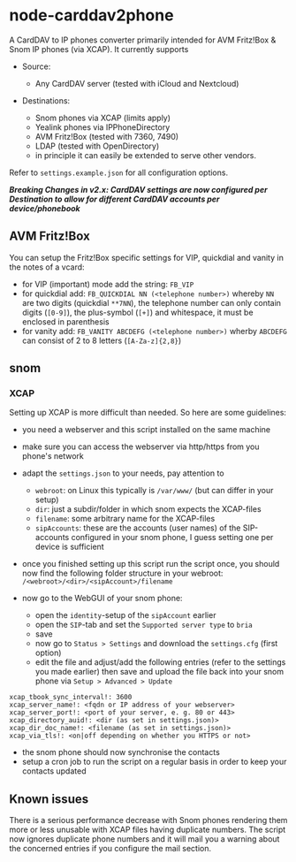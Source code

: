 # node-carddav2phone

A CardDAV to IP phones converter primarily intended for AVM Fritz!Box & Snom IP phones (via XCAP). It currently supports

* Source:

    * Any CardDAV server (tested with iCloud and Nextcloud)

* Destinations:

    * Snom phones via XCAP (limits apply)
    * Yealink phones via IPPhoneDirectory
    * AVM Fritz!Box (tested with 7360, 7490)
    * LDAP (tested with OpenDirectory)
    * in principle it can easily be extended to serve other vendors.

Refer to `settings.example.json` for all configuration options.

***Breaking Changes in v2.x: CardDAV settings are now configured per Destination to allow for different CardDAV accounts per device/phonebook***

## AVM Fritz!Box

You can setup the Fritz!Box specific settings for VIP, quickdial and vanity in the notes of a vcard:

* for VIP (important) mode add the string: `FB_VIP`
* for quickdial add: `FB_QUICKDIAL NN (<telephone number>)` whereby `NN` are two digits (quickdial `**7NN`), the telephone number can only contain digits (`[0-9]`), the plus-symbol (`[+]`) and whitespace, it must be enclosed in parenthesis
* for vanity add: `FB_VANITY ABCDEFG (<telephone number>)` wherby `ABCDEFG` can consist of 2 to 8 letters (`[A-Za-z]{2,8}`)

## snom

### XCAP

Setting up XCAP is more difficult than needed. So here are some guidelines:

- you need a webserver and this script installed on the same machine
- make sure you can access the webserver via http/https from you phone's network
- adapt the `settings.json` to your needs, pay attention to

    - `webroot`: on Linux this typically is `/var/www/` (but can differ in your setup)
    - `dir`: just a subdir/folder in which snom expects the XCAP-files
    - `filename`: some arbitrary name for the XCAP-files
    - `sipAccounts`: these are the accounts (user names) of the SIP-accounts configured in your snom phone, I guess setting one per device is sufficient

- once you finished setting up this script run the script once, you should now find the following folder structure in your webroot: `/<webroot>/<dir>/<sipAccount>/filename`
- now go to the WebGUI of your snom phone:

    - open the `identity`-setup of the `sipAccount` earlier
    - open the `SIP`-tab and set the `Supported server type` to `bria`
    - save
    - now go to `Status > Settings` and download the `settings.cfg` (first option)
    - edit the file and adjust/add the following entries (refer to the settings you made earlier) then save and upload the file back into your snom phone via `Setup > Advanced > Update`

```
xcap_tbook_sync_interval!: 3600
xcap_server_name!: <fqdn or IP address of your webserver>
xcap_server_port!: <port of your server, e. g. 80 or 443>
xcap_directory_auid!: <dir (as set in settings.json)>
xcap_dir_doc_name!: <filename (as set in settings.json)>
xcap_via_tls!: <on|off depending on whether you HTTPS or not>
```


- the snom phone should now synchronise the contacts
- setup a cron job to run the script on a regular basis in order to keep your contacts updated
    
## Known issues

There is a serious performance decrease with Snom phones rendering them more or less unusable with XCAP files having duplicate numbers.
The script now ignores duplicate phone numbers and it will mail you a warning about the concerned entries if you configure the mail section.
